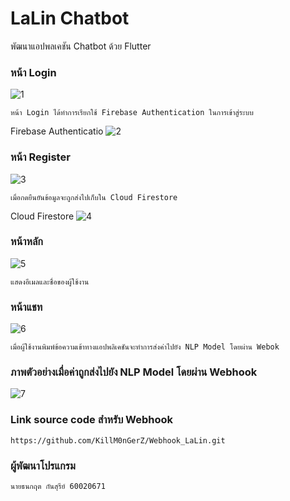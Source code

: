 # LaLin Chatbot

พัฒนาแอปพลเคชัน Chatbot ด้วย Flutter

### หน้า Login
![1](https://user-images.githubusercontent.com/45454455/97809927-d7754a80-1ca2-11eb-8f2d-b6583d44c8e6.PNG)

```
หน้า Login ได้ทำการเรียกใช้ Firebase Authentication ในการเข้าสู่ระบบ
```
Firebase Authenticatio
![2](https://user-images.githubusercontent.com/45454455/97810068-ca0c9000-1ca3-11eb-911e-f9b538a8572e.PNG)

### หน้า Register
![3](https://user-images.githubusercontent.com/45454455/97810099-fa542e80-1ca3-11eb-879c-ecdade5aada2.PNG)

```
เมื่อกดยืนยันข้อมูลจะถูกส่งไปเก็บใน Cloud Firestore
```
Cloud Firestore
![4](https://user-images.githubusercontent.com/45454455/97810156-6c2c7800-1ca4-11eb-9aad-98f1cf8d02bb.PNG)

### หน้าหลัก
![5](https://user-images.githubusercontent.com/45454455/97810175-93834500-1ca4-11eb-823e-dad34c7c8784.PNG)

```
แสดงอีเมลและชื่อของผู้ใช้งาน
```

### หน้าแชท
![6](https://user-images.githubusercontent.com/45454455/97810270-3f2c9500-1ca5-11eb-84c7-ebdf8971aaef.PNG)

```
เมื่อผู้ใช้งานพิมพ์ข้อความเข้าทางแอปพลิเคชันจะทำการส่งค่าไปยัง NLP Model โดยผ่าน Webok
```
### ภาพตัวอย่างเมื่อค่าถูกส่งไปยัง NLP Model โดยผ่าน Webhook
![7](https://user-images.githubusercontent.com/45454455/97810333-aa766700-1ca5-11eb-9a03-520bfef933d4.PNG)


### Link source code สำหรับ Webhook 
```
https://github.com/KillM0nGerZ/Webhook_LaLin.git
```

### ผู้พัฒนาโปรแกรม 
```
นายธนกฤต กันสุรีย์ 60020671
```
